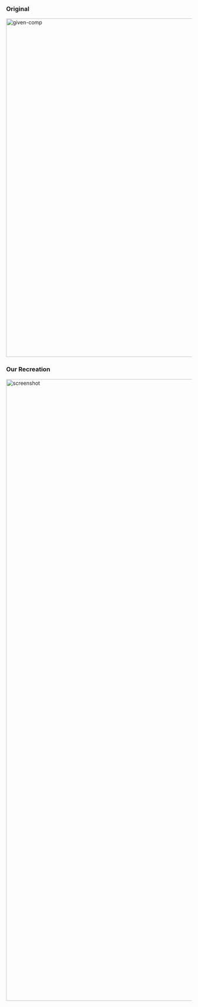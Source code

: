 ### Original

<img width="915" alt="given-comp" src="https://user-images.githubusercontent.com/6540117/32024437-c6c8913e-b999-11e7-914d-74780c569a92.png">

### Our Recreation

<img width="1680" alt="screenshot" src="https://user-images.githubusercontent.com/6540117/32024350-6bad57ee-b999-11e7-81e6-8a829885bb25.png">
